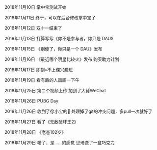 2018年11月10日
掌中宝测试开始

2018年11月11日
终于，可以在后台修改掌中宝了

2018年11月12日
双十一结束了

2018年11月13日
打算写写《你不是参与者，你只是 DAU》

2018年11月15日
《别傻了，你只是一个 DAU》发布

2018年11月16日
《最近哪个明星比较火》发布
购买助力计划

2018年11月17日
即刻•不上课兴趣班

2018年11月19日
看有趣的人画画一下午

2018年11月25日
第二个视频上传
加到了大锤WeChat

2018年11月26日
PUBG Day

2018年11月26日
收到了徐小宝的💍
处理掉了git的冲突问题，多pull一次就好了

2018年11月27日
看了《无敌破坏王2》

2018年11月28日
《老爸102岁》

2018年11月29日
糟了，是……的感觉
思琦送了一盒巧克力

